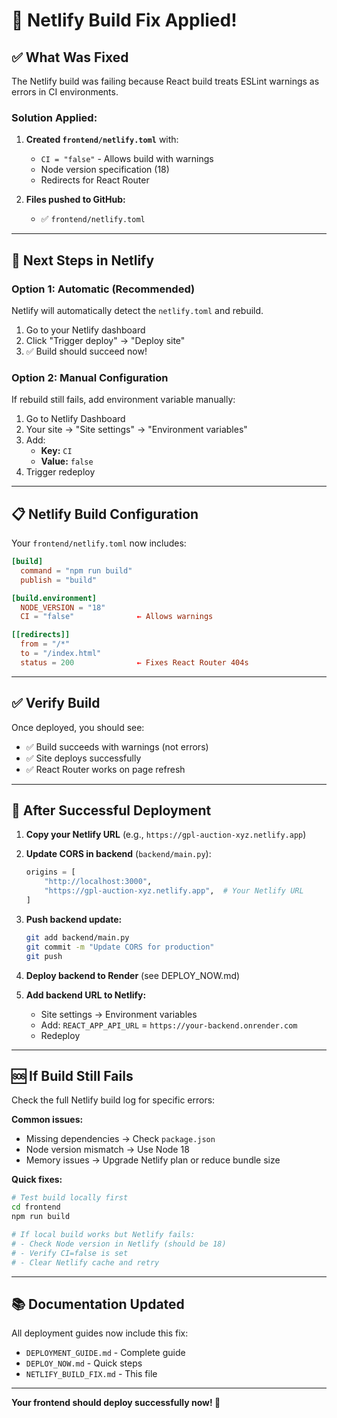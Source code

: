 # 🔧 Netlify Build Fix Applied!

## ✅ What Was Fixed

The Netlify build was failing because React build treats ESLint warnings as errors in CI environments.

### Solution Applied:

1. **Created `frontend/netlify.toml`** with:
   - `CI = "false"` - Allows build with warnings
   - Node version specification (18)
   - Redirects for React Router

2. **Files pushed to GitHub:**
   - ✅ `frontend/netlify.toml`

---

## 🚀 Next Steps in Netlify

### Option 1: Automatic (Recommended)
Netlify will automatically detect the `netlify.toml` and rebuild.

1. Go to your Netlify dashboard
2. Click "Trigger deploy" → "Deploy site"
3. ✅ Build should succeed now!

### Option 2: Manual Configuration
If rebuild still fails, add environment variable manually:

1. Go to Netlify Dashboard
2. Your site → "Site settings" → "Environment variables"
3. Add:
   - **Key:** `CI`
   - **Value:** `false`
4. Trigger redeploy

---

## 📋 Netlify Build Configuration

Your `frontend/netlify.toml` now includes:

```toml
[build]
  command = "npm run build"
  publish = "build"

[build.environment]
  NODE_VERSION = "18"
  CI = "false"              ← Allows warnings

[[redirects]]
  from = "/*"
  to = "/index.html"
  status = 200              ← Fixes React Router 404s
```

---

## ✅ Verify Build

Once deployed, you should see:
- ✅ Build succeeds with warnings (not errors)
- ✅ Site deploys successfully
- ✅ React Router works on page refresh

---

## 🎯 After Successful Deployment

1. **Copy your Netlify URL** (e.g., `https://gpl-auction-xyz.netlify.app`)

2. **Update CORS in backend** (`backend/main.py`):
   ```python
   origins = [
       "http://localhost:3000",
       "https://gpl-auction-xyz.netlify.app",  # Your Netlify URL
   ]
   ```

3. **Push backend update:**
   ```bash
   git add backend/main.py
   git commit -m "Update CORS for production"
   git push
   ```

4. **Deploy backend to Render** (see DEPLOY_NOW.md)

5. **Add backend URL to Netlify:**
   - Site settings → Environment variables
   - Add: `REACT_APP_API_URL` = `https://your-backend.onrender.com`
   - Redeploy

---

## 🆘 If Build Still Fails

Check the full Netlify build log for specific errors:

**Common issues:**
- Missing dependencies → Check `package.json`
- Node version mismatch → Use Node 18
- Memory issues → Upgrade Netlify plan or reduce bundle size

**Quick fixes:**
```bash
# Test build locally first
cd frontend
npm run build

# If local build works but Netlify fails:
# - Check Node version in Netlify (should be 18)
# - Verify CI=false is set
# - Clear Netlify cache and retry
```

---

## 📚 Documentation Updated

All deployment guides now include this fix:
- `DEPLOYMENT_GUIDE.md` - Complete guide
- `DEPLOY_NOW.md` - Quick steps
- `NETLIFY_BUILD_FIX.md` - This file

---

**Your frontend should deploy successfully now! 🎉**
